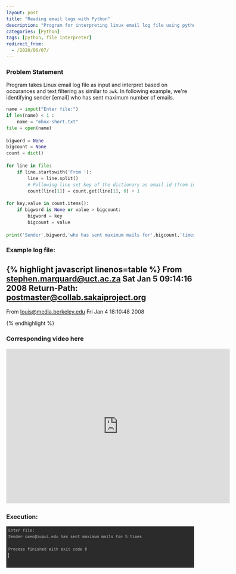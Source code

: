 ```yaml
---
layout: post
title: "Reading email logs with Python"
description: "Program for interpreting linux email log file using python for various combinations"
categories: [Python]
tags: [python, file interpreter]
redirect_from:
  - /2020/06/07/
---
```


### Problem Statement
Program takes Linux email log file as input and interpret based on occurances and text filtering as similar to `awk`.
In following example, we're identifying sender [email] who has sent maximum number of emails. 

~~~ python
name = input("Enter file:")
if len(name) < 1 :
    name = "mbox-short.txt"
file = open(name)

bigword = None
bigcount = None
count = dict()

for line in file:
    if line.startswith('From '):
        line = line.split()
        # Following line set key of the dictionary as email id (from index position 1) and value as 0 if first occurance or increment count if count is not 0
        count[line[1]] = count.get(line[1], 0) + 1

for key,value in count.items():
    if bigword is None or value > bigcount:
        bigword = key
        bigcount = value

print('Sender',bigword,'who has sent maximum mails for',bigcount,'times')

~~~

### Example log file:
{% highlight javascript linenos=table %}
From stephen.marquard@uct.ac.za Sat Jan  5 09:14:16 2008
Return-Path: <postmaster@collab.sakaiproject.org>
------------------------------
From louis@media.berkeley.edu Fri Jan  4 18:10:48 2008

{% endhighlight %}


### Corresponding video here
<iframe width="600" height="415" src="https://www.youtube.com/embed/ypztpBvEe8k" frameborder="0" allow="accelerometer; autoplay; encrypted-media; gyroscope; picture-in-picture" allowfullscreen></iframe>

### Execution:
![execution1](/blog/images/python_execution_20200607.jpg)


